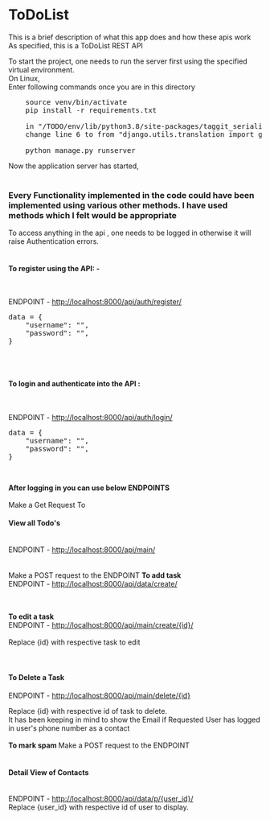 # ToDoList
This is a brief description of what this app does and how these apis work <br/>
As specified, this is a ToDoList REST API<br/>

To start the project, one needs to run the server first using the specified virtual environment.<br/>
On Linux,<br/>
Enter following commands once you are in this directory<br/>
<pre>
    source venv/bin/activate 
    pip install -r requirements.txt

    in "/TODO/env/lib/python3.8/site-packages/taggit_serializer/serializers.py"
    change line 6 to from "django.utils.translation import gettext_lazy as _"

    python manage.py runserver
</pre>
Now the application server has started,<br/><br/>

<h3>Every Functionality implemented in the code could have been implemented using various other methods. I have used methods which I felt would be appropriate</h3>
To access anything in the api , one needs to be logged in otherwise it will raise Authentication errors.<br/><br/>

<h4>To register using the API: - </h4><br/>

ENDPOINT - <a href="http://localhost:8000/api/auth/register/">http://localhost:8000/api/auth/register/</a>
<pre>
data = {
    "username": "",
    "password": "",
}
</pre><br/><br/>
<h4>To login and authenticate into the API :</h4><br/>

ENDPOINT - <a href="http://localhost:8000/api/auth/login/">http://localhost:8000/api/auth/login/</a><br/>
<pre>
data = {
    "username": "",
    "password": "",
}
</pre><br/>
<b>After logging in you can use below ENDPOINTS </b>
<br/><br/>
Make a Get Request To
<h4>View all Todo's</h4><br/>
ENDPOINT - <a href="http://localhost:8000/api/main/">http://localhost:8000/api/main/</a><br/>
<br/><br/>
Make a POST request to the ENDPOINT
<b>To add task </b><br/>
ENDPOINT - <a href="http://localhost:8000/api/main/create/}">http://localhost:8000/api/data/create/</a><br/>


<br/><br/>
<b>To edit a task </b><br/>
ENDPOINT - <a href="http://localhost:8000/api/main/create/{id}/">http://localhost:8000/api/main/create/{id}/</a><br/>
<br/>
Replace {id} with respective task to edit<br/>
<br/><br/>
<h4>To Delete a Task</h4>
ENDPOINT - <a href="http://localhost:8000/api/main/delete/{id}">http://localhost:8000/api/main/delete/{id}</a><br/>

Replace {id} with respective id of task to delete.<br/>
It has been keeping in mind to show the Email if Requested User has logged in user's phone number as a contact<br/>
<br/>
<b>To mark spam </b>
Make a POST request to the ENDPOINT
<br/><br/>
<h4>Detail View of Contacts</h4><br/>
ENDPOINT - <a href="http://localhost:8000/api/data/p/{user_id}/">http://localhost:8000/api/data/p/{user_id}/</a>
<br/>
Replace {user_id} with respective id of user to display.<br/>
<br/>

